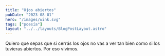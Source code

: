 ```yaml
---
title: "Ojos abiertos"
pubDate: "2023-08-01"
hero: "/images/wink.svg"
tags: ["poesía"]
layout: "../../layouts/BlogPostLayout.astro"
---
```


Quiero que sepas
que si cerrás los ojos
no vas a ver tan bien
como si los tuvieras abiertos.
Por eso vivimos.